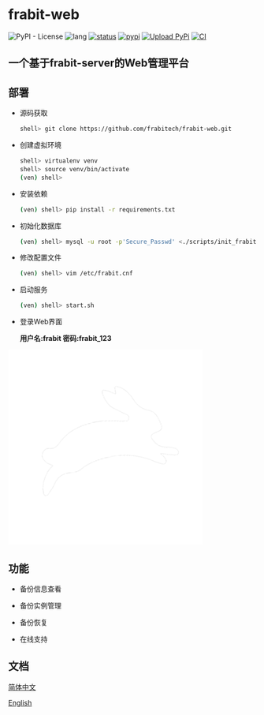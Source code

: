 # frabit-web
![PyPI - License](https://img.shields.io/github/license/frabitech/frabit-web)
![lang](https://img.shields.io/pypi/pyversions/frabit-web)
[![status](https://img.shields.io/pypi/status/frabit-web)](https://github.com/frabitech/frabit-web/releases)
[![pypi](https://img.shields.io/pypi/v/frabit-web)](https://github.com/frabitech/frabit-web/releases)
[![Upload PyPi](https://github.com/frabitech/frabit-web/actions/workflows/python-publish.yml/badge.svg)](https://github.com/frabitech/frabit-web/actions/workflows/python-publish.yml)
[![CI](https://github.com/frabitech/frabit-web/actions/workflows/main.yml/badge.svg)](https://github.com/frabitech/frabit-web/actions/workflows/main.yml)
## 一个基于frabit-server的Web管理平台

## 部署

 - 源码获取
   ```bash
   shell> git clone https://github.com/frabitech/frabit-web.git
   ```
   
 - 创建虚拟环境 
   ```bash
   shell> virtualenv venv
   shell> source venv/bin/activate
   (ven) shell>
   ```
 - 安装依赖
   ```bash
   (ven) shell> pip install -r requirements.txt 
   ```
 - 初始化数据库
   ```bash
   (ven) shell> mysql -u root -p'Secure_Passwd' <./scripts/init_frabit.sql
   ```
 - 修改配置文件
   ```bash
   (ven) shell> vim /etc/frabit.cnf
   ```
 - 启动服务
   ```bash
   (ven) shell> start.sh
   ```
- 登录Web界面

  **用户名:frabit 密码:frabit_123**

 ![login](images/frabit_logo.png)
   



## 功能

 - 备份信息查看

 - 备份实例管理

 - 备份恢复

 - 在线支持

## 文档

[简体中文](docs/zh/README.md)

[English](docs/en/README.md)
